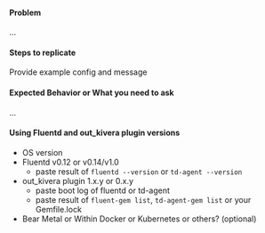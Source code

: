 #### Problem

...

#### Steps to replicate

Provide example config and message

#### Expected Behavior or What you need to ask

...

#### Using Fluentd and out_kivera plugin versions

* OS version
* Fluentd v0.12 or v0.14/v1.0
  * paste result of ``fluentd --version`` or ``td-agent --version``
* out_kivera plugin 1.x.y or 0.x.y
  * paste boot log of fluentd or td-agent
  * paste result of ``fluent-gem list``, ``td-agent-gem list`` or your Gemfile.lock
* Bear Metal or Within Docker or Kubernetes or others? (optional)
